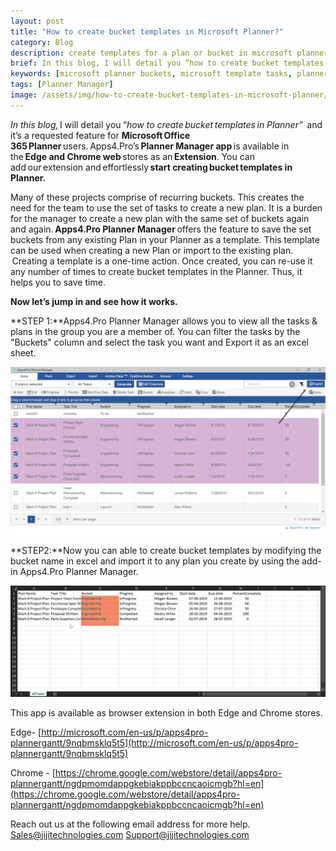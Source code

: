 ```yaml
---
layout: post
title: "How to create bucket templates in Microsoft Planner?"
category: Blog
description: create templates for a plan or bucket in microsoft planner and to add the same set of tasks in the same plan or new plan.
brief: In this blog, I will detail you “how to create bucket templates in Planner” and it’s a requested feature for Microsoft Office 365 Planner users. Apps4.Pro’s Planner Manager app is available in the Edge and Chrome web stores as an Extension. You can add our extension and effortlessly start creating bucket templates in Planner.
keywords: [microsoft planner buckets, microsoft template tasks, planner bucket templates]
tags: [Planner Manager]
image: /assets/img/how-to-create-bucket-templates-in-microsoft-planner/banner-bucket-template.png
---
```


*In this blog,* I will detail you *“how to create bucket templates in
Planner”*  and it’s a requested feature for **Microsoft Office
365 Planner** users. Apps4.Pro’s **Planner Manager app** is available in
the **Edge and Chrome web** stores as an **Extension**. You can
add our extension and effortlessly **start creating bucket templates in
Planner.**  

Many of these projects comprise of recurring buckets. This creates the
need for the team to use the set of tasks to create a new plan. It is a
burden for the manager to create a new plan with the same set of buckets
again and again. **Apps4.Pro Planner Manager** offers the feature to
save the set buckets from any existing Plan in your Planner as a
template. This template can be used when creating a new Plan or import
to the existing plan.  Creating a template is a one-time action. Once
created, you can re-use it any number of times to create bucket
templates in the Planner. Thus, it helps you to save time.

**Now let’s jump in and see how it works.**

**STEP 1:**Apps4.Pro Planner Manager allows you to view all the tasks &
plans in the group you are a member of. You can filter the tasks by the
"Buckets" column and select the task you want and Export it as an excel
sheet.

![](/assets/img/how-to-create-bucket-templates-in-microsoft-planner/bucket-template1.png)


**STEP2:**Now you can able to create bucket templates by modifying the
bucket name in excel and import it to any plan you create by using the
add-in Apps4.Pro Planner Manager.

![](/assets/img/how-to-create-bucket-templates-in-microsoft-planner/bucket-template2.png)


This app is available as browser extension in both Edge and Chrome
stores.

Edge-
[http://microsoft.com/en-us/p/apps4pro-plannergantt/9nqbmsklq5t5](http://microsoft.com/en-us/p/apps4pro-plannergantt/9nqbmsklq5t5)

Chrome -
[https://chrome.google.com/webstore/detail/apps4pro-plannergantt/ngdpmomdappgkebiakppbccncaoicmgb?hl=en](https://chrome.google.com/webstore/detail/apps4pro-plannergantt/ngdpmomdappgkebiakppbccncaoicmgb?hl=en)

Reach out us at the following email address for more help. 
 [Sales@jijitechnologies.com](mailto:sales@jijitechnologies.com) 
 [Support@jijitechnologies.com](mailto:support@jijitechnologies.com)
